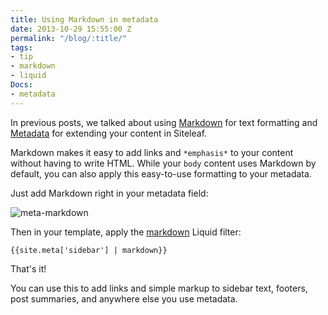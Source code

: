 ```yaml
---
title: Using Markdown in metadata
date: 2013-10-29 15:55:00 Z
permalink: "/blog/:title/"
tags:
- tip
- markdown
- liquid
Docs:
- metadata
---
```


In previous posts, we talked about using [Markdown](http://www.siteleaf.com/blog/markdown-in-siteleaf/) for text formatting and [Metadata](http://www.siteleaf.com/blog/metadata-in-siteleaf/) for extending your content in Siteleaf.

Markdown makes it easy to add links and `*emphasis*` to your content without having to write HTML. While your `body` content uses Markdown by default, you can also apply this easy-to-use formatting to your metadata.




Just add Markdown right in your metadata field:

![meta-markdown](/uploads/meta-markdown.png) 

Then in your template, apply the [markdown](https://github.com/siteleaf/siteleaf-themes#filters-and-tags) Liquid filter:

```
{{site.meta['sidebar'] | markdown}}
```

That's it!

You can use this to add links and simple markup to sidebar text, footers, post summaries, and anywhere else you use metadata.
